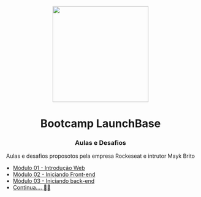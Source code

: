 <p align="center">
  <img src="https://camo.githubusercontent.com/268b1344409fac98c4eeda520482b6910c4ddcba/68747470733a2f2f73746f726167652e676f6f676c65617069732e636f6d2f676f6c64656e2d77696e642f626f6f7463616d702d6c61756e6368626173652f6c6f676f2e706e67" width=250px>
</p>
<h1 align="center"> Bootcamp LaunchBase </h1>
<h3 align="center"> Aulas e Desafios </h3>
<p align="center"> Aulas e desafios proposotos pela empresa Rockeseat e intrutor Mayk Brito </p>

<ul>
  <li><a href="https://github.com/lseguessi/Launch_Base/tree/master/modulo01"> Módulo 01 - Introdução Web </a></li>
  <li><a href="https://github.com/lseguessi/Launch_Base/tree/master/modulo02"> Módulo 02 - Iniciando Front-end </li>
  <li><a href="https://github.com/lseguessi/launch_base/tree/master/modulo03"> Módulo 03 - Iniciando back-end </li>
  <li> Continua.... 🚀🚀</li>
</ul>

